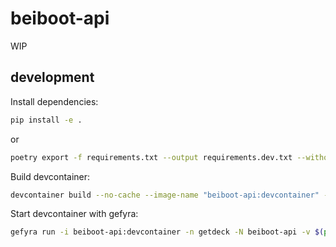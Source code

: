 # beiboot-api

WIP

## development

Install dependencies:

```bash
pip install -e .
```

or

```bash
poetry export -f requirements.txt --output requirements.dev.txt --without-hashes --with dev
```

Build devcontainer:

```bash
devcontainer build --no-cache --image-name "beiboot-api:devcontainer" --workspace-folder "."
```

Start devcontainer with gefyra:

```bash
gefyra run -i beiboot-api:devcontainer -n getdeck -N beiboot-api -v $(pwd):/workspace -c "/bin/sh -c 'while sleep 1000; do :; done'" --expose localhost:8001:8000
```
